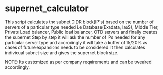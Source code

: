 # supernet_calculator
This script calculates the subnet CIDR block(IP's) based on the number of servers of a particular type needed i.e Database(Exadata, IaaS), Middle Tier, Private Load balancer, Public load balancer, OTD servers and finally creates the supernet 
Step by step it will ask the number of IPs needed for any particular server type and accrodingly it will take a buffer of 15/20% as cases of future expansions needs to be considered.
It then calculates individual subnet size and gives the supernet block size.

NOTE: Its customized as per company requirements and can be tweaked accordingly.

